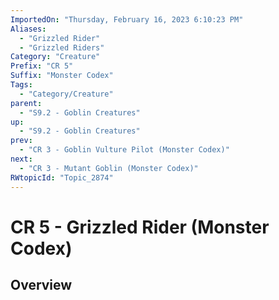 ```yaml
---
ImportedOn: "Thursday, February 16, 2023 6:10:23 PM"
Aliases:
  - "Grizzled Rider"
  - "Grizzled Riders"
Category: "Creature"
Prefix: "CR 5"
Suffix: "Monster Codex"
Tags:
  - "Category/Creature"
parent:
  - "S9.2 - Goblin Creatures"
up:
  - "S9.2 - Goblin Creatures"
prev:
  - "CR 3 - Goblin Vulture Pilot (Monster Codex)"
next:
  - "CR 3 - Mutant Goblin (Monster Codex)"
RWtopicId: "Topic_2874"
---
```

# CR 5 - Grizzled Rider (Monster Codex)
## Overview
